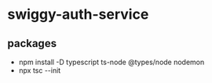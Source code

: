 # swiggy-auth-service

## packages

- npm install -D typescript ts-node @types/node nodemon
- npx tsc --init